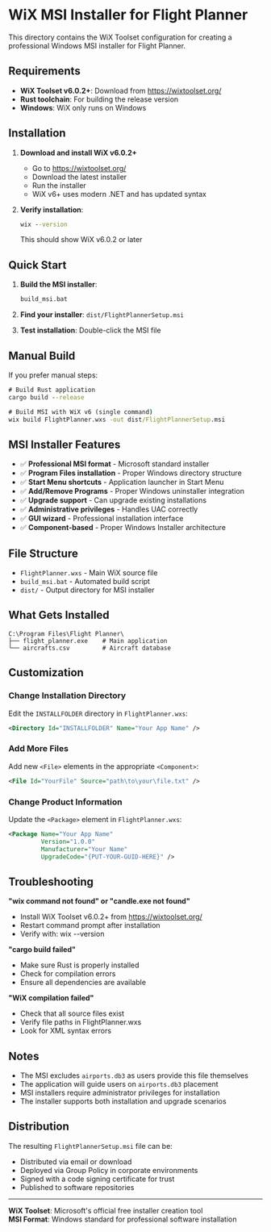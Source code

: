 # WiX MSI Installer for Flight Planner

This directory contains the WiX Toolset configuration for creating a professional Windows MSI installer for Flight Planner.

## Requirements

- **WiX Toolset v6.0.2+**: Download from https://wixtoolset.org/
- **Rust toolchain**: For building the release version
- **Windows**: WiX only runs on Windows

## Installation

1. **Download and install WiX v6.0.2+**
   - Go to https://wixtoolset.org/
   - Download the latest installer
   - Run the installer
   - WiX v6+ uses modern .NET and has updated syntax

2. **Verify installation**:
   ```cmd
   wix --version
   ```
   This should show WiX v6.0.2 or later

## Quick Start

1. **Build the MSI installer**:
   ```cmd
   build_msi.bat
   ```

2. **Find your installer**: `dist/FlightPlannerSetup.msi`

3. **Test installation**: Double-click the MSI file

## Manual Build

If you prefer manual steps:

```cmd
# Build Rust application
cargo build --release

# Build MSI with WiX v6 (single command)
wix build FlightPlanner.wxs -out dist/FlightPlannerSetup.msi
```

## MSI Installer Features

- ✅ **Professional MSI format** - Microsoft standard installer
- ✅ **Program Files installation** - Proper Windows directory structure
- ✅ **Start Menu shortcuts** - Application launcher in Start Menu
- ✅ **Add/Remove Programs** - Proper Windows uninstaller integration
- ✅ **Upgrade support** - Can upgrade existing installations
- ✅ **Administrative privileges** - Handles UAC correctly
- ✅ **GUI wizard** - Professional installation interface
- ✅ **Component-based** - Proper Windows Installer architecture

## File Structure

- `FlightPlanner.wxs` - Main WiX source file
- `build_msi.bat` - Automated build script
- `dist/` - Output directory for MSI installer

## What Gets Installed

```
C:\Program Files\Flight Planner\
├── flight_planner.exe    # Main application
└── aircrafts.csv         # Aircraft database
```

## Customization

### Change Installation Directory
Edit the `INSTALLFOLDER` directory in `FlightPlanner.wxs`:

```xml
<Directory Id="INSTALLFOLDER" Name="Your App Name" />
```

### Add More Files
Add new `<File>` elements in the appropriate `<Component>`:

```xml
<File Id="YourFile" Source="path\to\your\file.txt" />
```

### Change Product Information
Update the `<Package>` element in `FlightPlanner.wxs`:

```xml
<Package Name="Your App Name" 
         Version="1.0.0" 
         Manufacturer="Your Name"
         UpgradeCode="{PUT-YOUR-GUID-HERE}" />
```

## Troubleshooting

**"wix command not found" or "candle.exe not found"**
- Install WiX Toolset v6.0.2+ from https://wixtoolset.org/
- Restart command prompt after installation
- Verify with: wix --version

**"cargo build failed"**
- Make sure Rust is properly installed
- Check for compilation errors
- Ensure all dependencies are available

**"WiX compilation failed"**
- Check that all source files exist
- Verify file paths in FlightPlanner.wxs
- Look for XML syntax errors

## Notes

- The MSI excludes `airports.db3` as users provide this file themselves
- The application will guide users on `airports.db3` placement
- MSI installers require administrator privileges for installation
- The installer supports both installation and upgrade scenarios

## Distribution

The resulting `FlightPlannerSetup.msi` file can be:
- Distributed via email or download
- Deployed via Group Policy in corporate environments
- Signed with a code signing certificate for trust
- Published to software repositories

---

**WiX Toolset**: Microsoft's official free installer creation tool  
**MSI Format**: Windows standard for professional software installation
